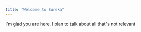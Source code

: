 ```yaml
---
title: "Welcome to Eureka"
---
```


I'm glad you are here. I plan to talk about all that's not relevant
